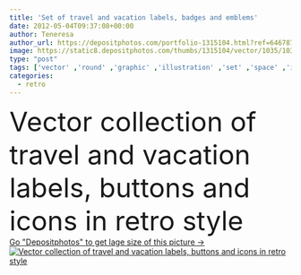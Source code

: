 ```yaml
---
title: 'Set of travel and vacation labels, badges and emblems'
date: 2012-05-04T09:37:08+00:00
author: Teneresa
author_url: https://depositphotos.com/portfolio-1315104.html?ref=64678756
image: https://static8.depositphotos.com/thumbs/1315104/vector/1035/10356946/api_thumb_450.jpg?forcejpeg=true
type: "post"
tags: ['vector' ,'round' ,'graphic' ,'illustration' ,'set' ,'space' ,'isolated' ,'decorative' ,'holiday' ,'ribbon' ,'sign' ,'label' ,'tag' ,'Decor' ,'party' ,'travel' ,'summer' ,'best' ,'mountain' ,'drink' ,'style' ,'border' ,'retro' ,'vintage' ,'car' ,'banner' ,'symbol' ,'icon' ,'traditional' ,'fingers' ,'buttons' ,'beach' ,'geometric' ,'badge' ,'collection' ,'in' ,'cocktail' ,'vacation' ,'journey' ,'cruise' ,'shield' ,'adventure' ,'icons' ,'tropics' ,'trip' ,'voyage' ,'emblem' ,'seal' ,'of' ,'stamp' ]
categories: 
  - retro
---
```

<div aling="center">
            <font size="60"> Vector collection of travel and vacation labels, buttons and icons in retro style</font>   
</div>
<div>
    <a href='https://static8.depositphotos.com/thumbs/1315104/vector/1035/10356946/api_thumb_450.jpg?forcejpeg=true?ref=64678756' target=_blank > Go "Depositphotos" to get lage size of this picture ->
        <img href='https://static8.depositphotos.com/thumbs/1315104/vector/1035/10356946/api_thumb_450.jpg?forcejpeg=true?ref=64678756' src='https://static8.depositphotos.com/1315104/1035/v/950/depositphotos_10356946-stock-illustration-set-of-travel-and-vacation.jpg?forcejpeg=true' alt='Vector collection of travel and vacation labels, buttons and icons in retro style' >
    </a>
</div>
